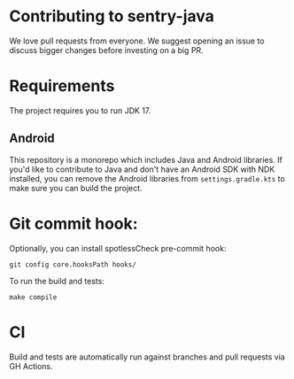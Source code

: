 # Contributing to sentry-java

We love pull requests from everyone.
We suggest opening an issue to discuss bigger changes before investing on a big PR.

# Requirements

The project requires you to run JDK 17.

## Android

This repository is a monorepo which includes Java and Android libraries.
If you'd like to contribute to Java and don't have an Android SDK with NDK installed,
you can remove the Android libraries from `settings.gradle.kts` to make sure you can build the project.

# Git commit hook:

Optionally, you can install spotlessCheck pre-commit hook:

```shell
git config core.hooksPath hooks/
```

To run the build and tests:

```shell
make compile
```

# CI

Build and tests are automatically run against branches and pull requests
via GH Actions.
